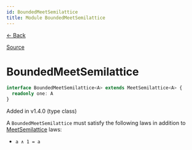 ```yaml
---
id: BoundedMeetSemilattice
title: Module BoundedMeetSemilattice
---
```


[← Back](.)

[Source](https://github.com/gcanti/fp-ts/blob/master/src/BoundedMeetSemilattice.ts)

# BoundedMeetSemilattice

```ts
interface BoundedMeetSemilattice<A> extends MeetSemilattice<A> {
  readonly one: A
}
```

Added in v1.4.0 (type class)

A `BoundedMeetSemilattice` must satisfy the following laws in addition to [MeetSemilattice](./MeetSemilattice.md) laws:

- `a ∧ 1 = a`
